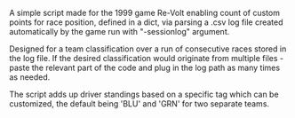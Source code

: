 A simple script made for the 1999 game Re-Volt enabling count of custom points for race position, defined in a dict, via parsing a .csv log file created automatically by the game run with "-sessionlog" argument.

Designed for a team classification over a run of consecutive races stored in the log file. If the desired classification would originate from multiple files - paste the relevant part of the code and plug in the log path as many times as needed.

The script adds up driver standings based on a specific tag which can be customized, the default being 'BLU' and 'GRN' for two separate teams.
